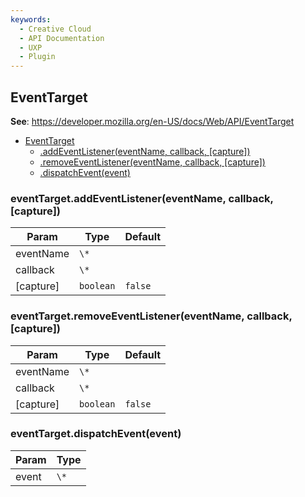 ```yaml
---
keywords:
  - Creative Cloud
  - API Documentation
  - UXP
  - Plugin
---
```



<a name="eventtarget" id="eventtarget"></a>

## EventTarget

**See**: https://developer.mozilla.org/en-US/docs/Web/API/EventTarget

* [EventTarget](#eventtarget)
    * [.addEventListener(eventName, callback, [capture])](#eventtarget-addeventlistener)
    * [.removeEventListener(eventName, callback, [capture])](#eventtarget-removeeventlistener)
    * [.dispatchEvent(event)](#eventtarget-dispatchevent)

<a name="eventtarget-addeventlistener" id="eventtarget-addeventlistener"></a>

### eventTarget.addEventListener(eventName, callback, [capture])

| Param | Type | Default |
| --- | --- | --- |
| eventName | `\*` |  |
| callback | `\*` |  |
| [capture] | `boolean` | `false` |

<a name="eventtarget-removeeventlistener" id="eventtarget-removeeventlistener"></a>

### eventTarget.removeEventListener(eventName, callback, [capture])

| Param | Type | Default |
| --- | --- | --- |
| eventName | `\*` |  |
| callback | `\*` |  |
| [capture] | `boolean` | `false` |

<a name="eventtarget-dispatchevent" id="eventtarget-dispatchevent"></a>

### eventTarget.dispatchEvent(event)

| Param | Type |
| --- | --- |
| event | `\*` |

